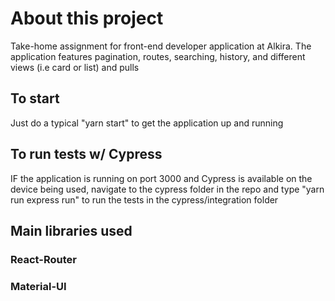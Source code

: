 # About this project
Take-home assignment for front-end developer application at Alkira.  The application features pagination, routes, searching, history, and different views (i.e card or list) and pulls

## To start
Just do a typical "yarn start" to get the application up and running

## To run tests w/ Cypress
IF the application is running on port 3000 and Cypress is available on the device being used, navigate to the cypress folder in the repo and type "yarn run express run" to run the tests in the cypress/integration folder

## Main libraries used
### React-Router
### Material-UI
